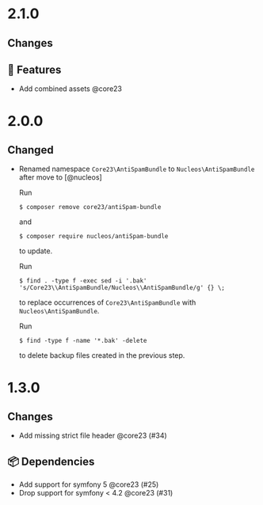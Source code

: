 # 2.1.0

## Changes

## 🚀 Features

- Add combined assets @core23

# 2.0.0

## Changed

* Renamed namespace `Core23\AntiSpamBundle` to `Nucleos\AntiSpamBundle` after move to [@nucleos]

  Run

  ```
  $ composer remove core23/antiSpam-bundle
  ```

  and

  ```
  $ composer require nucleos/antiSpam-bundle
  ```

  to update.

  Run

  ```
  $ find . -type f -exec sed -i '.bak' 's/Core23\\AntiSpamBundle/Nucleos\\AntiSpamBundle/g' {} \;
  ```

  to replace occurrences of `Core23\AntiSpamBundle` with `Nucleos\AntiSpamBundle`.

  Run

  ```
  $ find -type f -name '*.bak' -delete
  ```

  to delete backup files created in the previous step.

# 1.3.0

## Changes

- Add missing strict file header @core23 (#34)

## 📦 Dependencies

- Add support for symfony 5 @core23 (#25)
- Drop support for symfony < 4.2 @core23 (#31)
